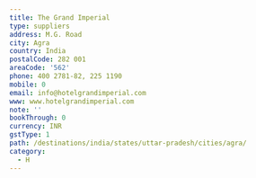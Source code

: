 ```yaml
---
title: The Grand Imperial
type: suppliers
address: M.G. Road
city: Agra
country: India
postalCode: 282 001
areaCode: '562'
phone: 400 2781-82, 225 1190
mobile: 0
email: info@hotelgrandimperial.com
www: www.hotelgrandimperial.com
note: ''
bookThrough: 0
currency: INR
gstType: 1
path: /destinations/india/states/uttar-pradesh/cities/agra/
category:
  - H
---
```


